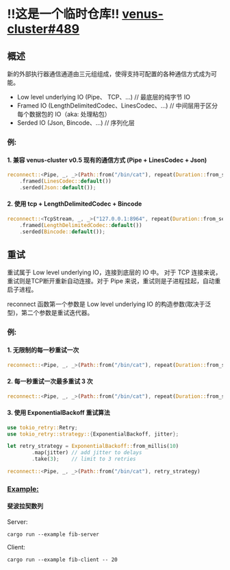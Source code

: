 # !!这是一个临时仓库!! [venus-cluster#489](https://github.com/ipfs-force-community/venus-cluster/issues/489)

## 概述
新的外部执行器通信通道由三元组组成，使得支持可配置的各种通信方式成为可能。
- Low level underlying IO (Pipe、 TCP、...)             // 最底层的纯字节 IO
- Framed IO (LengthDelimitedCodec、LinesCodec、...)     // 中间层用于区分每个数据包的 IO（aka: 处理粘包）
- Serded IO (Json, Bincode、...)                        // 序列化层  

### 例:
#### 1. 兼容 venus-cluster v0.5 现有的通信方式 (Pipe + LinesCodec + Json)
```rust
reconnect::<Pipe, _, _>(Path::from("/bin/cat"), repeat(Duration::from_secs(1)))
    .framed(LinesCodec::default())
    .serded(Json::default());
```

#### 2. 使用 tcp + LengthDelimitedCodec + Bincode
```rust
reconnect::<TcpStream, _, _>("127.0.0.1:8964", repeat(Duration::from_secs(1)))
    .framed(LengthDelimitedCodec::default())
    .serded(Bincode::default());
```

## 重试
重试属于 Low level underlying IO，连接到底层的 IO 中。
对于 TCP 连接来说，重试则是TCP断开重新自动连接。对于 Pipe 来说，重试则是子进程挂起，自动重启子进程。

reconnect 函数第一个参数是 Low level underlying IO 的构造参数(取决于泛型)，第二个参数是重试迭代器。

### 例:
#### 1. 无限制的每一秒重试一次
```rust
reconnect::<Pipe, _, _>(Path::from("/bin/cat"), repeat(Duration::from_secs(1)))
```

#### 2. 每一秒重试一次最多重试 3 次
```rust
reconnect::<Pipe, _, _>(Path::from("/bin/cat"), repeat(Duration::from_secs(1)).take(3))
```

#### 3. 使用 ExponentialBackoff 重试算法
```rust
use tokio_retry::Retry;
use tokio_retry::strategy::{ExponentialBackoff, jitter};

let retry_strategy = ExponentialBackoff::from_millis(10)
        .map(jitter) // add jitter to delays
        .take(3);    // limit to 3 retries

reconnect::<Pipe, _, _>(Path::from("/bin/cat"), retry_strategy)
```

### [Example:](./examples/)
#### 斐波拉契数列
Server: 
```
cargo run --example fib-server
```

Client:
```
cargo run --example fib-client -- 20
```